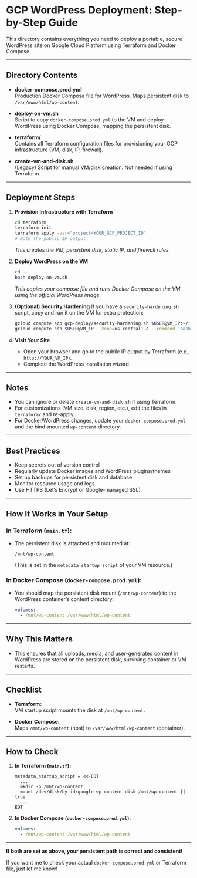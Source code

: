 # GCP WordPress Deployment: Step-by-Step Guide

This directory contains everything you need to deploy a portable, secure WordPress site on Google Cloud Platform using Terraform and Docker Compose.

---

## Directory Contents

- **docker-compose.prod.yml**  
  Production Docker Compose file for WordPress. Maps persistent disk to `/var/www/html/wp-content`.

- **deploy-on-vm.sh**  
  Script to copy `docker-compose.prod.yml` to the VM and deploy WordPress using Docker Compose, mapping the persistent disk.

- **terraform/**  
  Contains all Terraform configuration files for provisioning your GCP infrastructure (VM, disk, IP, firewall).

- **create-vm-and-disk.sh**  
  (Legacy) Script for manual VM/disk creation. Not needed if using Terraform.

---

## Deployment Steps

1. **Provision Infrastructure with Terraform**
   ```sh
   cd terraform
   terraform init
   terraform apply -var="project=YOUR_GCP_PROJECT_ID"
   # Note the public IP output
   ```
   _This creates the VM, persistent disk, static IP, and firewall rules._

2. **Deploy WordPress on the VM**
   ```sh
   cd ..
   bash deploy-on-vm.sh
   ```
   _This copies your compose file and runs Docker Compose on the VM using the official WordPress image._

3. **(Optional) Security Hardening**
   If you have a `security-hardening.sh` script, copy and run it on the VM for extra protection:
   ```sh
   gcloud compute scp gcp-deploy/security-hardening.sh $USER@VM_IP:~/ --zone=us-central1-a
   gcloud compute ssh $USER@VM_IP --zone=us-central1-a --command 'bash ~/security-hardening.sh'
   ```

4. **Visit Your Site**
   - Open your browser and go to the public IP output by Terraform (e.g., `http://YOUR_VM_IP`).
   - Complete the WordPress installation wizard.

---

## Notes
- You can ignore or delete `create-vm-and-disk.sh` if using Terraform.
- For customizations (VM size, disk, region, etc.), edit the files in `terraform/` and re-apply.
- For Docker/WordPress changes, update your `docker-compose.prod.yml` and the bind-mounted `wp-content` directory.

---

## Best Practices
- Keep secrets out of version control
- Regularly update Docker images and WordPress plugins/themes
- Set up backups for persistent disk and database
- Monitor resource usage and logs
- Use HTTPS (Let’s Encrypt or Google-managed SSL) 

---

## **How It Works in Your Setup**

### **In Terraform (`main.tf`):**
- The persistent disk is attached and mounted at:
  ```
  /mnt/wp-content
  ```
  (This is set in the `metadata_startup_script` of your VM resource.)

### **In Docker Compose (`docker-compose.prod.yml`):**
- You should map the persistent disk mount (`/mnt/wp-content`) to the WordPress container’s content directory:
  ```yaml
  volumes:
    - /mnt/wp-content:/var/www/html/wp-content
  ```

---

## **Why This Matters**
- This ensures that all uploads, media, and user-generated content in WordPress are stored on the persistent disk, surviving container or VM restarts.

---

## **Checklist**

- **Terraform:**  
  VM startup script mounts the disk at `/mnt/wp-content`.

- **Docker Compose:**  
  Maps `/mnt/wp-content` (host) to `/var/www/html/wp-content` (container).

---

## **How to Check**

1. **In Terraform (`main.tf`):**
   ```hcl
   metadata_startup_script = <<-EOT
     ...
     mkdir -p /mnt/wp-content
     mount /dev/disk/by-id/google-wp-content-disk /mnt/wp-content || true
     ...
   EOT
   ```

2. **In Docker Compose (`docker-compose.prod.yml`):**
   ```yaml
   volumes:
     - /mnt/wp-content:/var/www/html/wp-content
   ```

---

**If both are set as above, your persistent path is correct and consistent!**

If you want me to check your actual `docker-compose.prod.yml` or Terraform file, just let me know! 